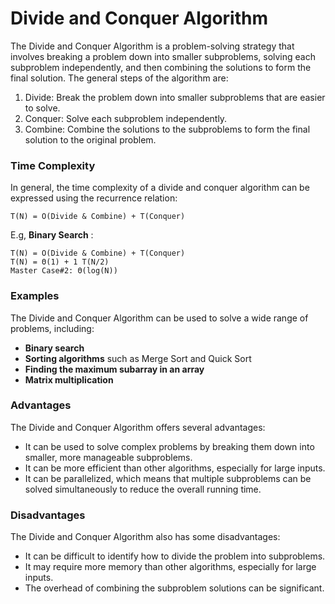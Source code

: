 # Divide and Conquer Algorithm

The Divide and Conquer Algorithm is a problem-solving strategy that involves breaking a problem down into smaller subproblems, solving each subproblem independently, and then combining the solutions to form the final solution. The general steps of the algorithm are:

1. Divide: Break the problem down into smaller subproblems that are easier to solve.
2. Conquer: Solve each subproblem independently.
3. Combine: Combine the solutions to the subproblems to form the final solution to the original problem.


### Time Complexity

In general, the time complexity of a divide and conquer algorithm can be expressed using the recurrence relation:

```
T(N) = O(Divide & Combine) + T(Conquer)
```

E.g, **Binary Search** :

```
T(N) = O(Divide & Combine) + T(Conquer)
T(N) = Θ(1) + 1 T(N/2)
Master Case#2: Θ(log(N))
```

### Examples

The Divide and Conquer Algorithm can be used to solve a wide range of problems, including:

- **Binary search**
- **Sorting algorithms** such as Merge Sort and Quick Sort
- **Finding the maximum subarray in an array**
- **Matrix multiplication**

### Advantages

The Divide and Conquer Algorithm offers several advantages:

- It can be used to solve complex problems by breaking them down into smaller, more manageable subproblems.
- It can be more efficient than other algorithms, especially for large inputs.
- It can be parallelized, which means that multiple subproblems can be solved simultaneously to reduce the overall running time.

### Disadvantages

The Divide and Conquer Algorithm also has some disadvantages:

- It can be difficult to identify how to divide the problem into subproblems.
- It may require more memory than other algorithms, especially for large inputs.
- The overhead of combining the subproblem solutions can be significant.
